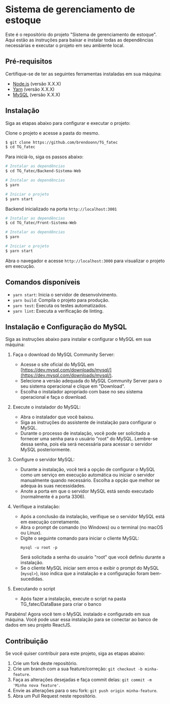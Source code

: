 # Sistema de gerenciamento de estoque

Este é o repositório do projeto "Sistema de gerenciamento de estoque". Aqui estão as instruções para baixar e instalar todas as dependências necessárias e executar o projeto em seu ambiente local.

## Pré-requisitos

Certifique-se de ter as seguintes ferramentas instaladas em sua máquina:

- [Node.js](https://nodejs.org) (versão X.X.X)
- [Yarn](https://yarnpkg.com) (versão X.X.X)
- [MySQL](https://www.mysql.com/) (versão X.X.X)


## Instalação

Siga as etapas abaixo para configurar e executar o projeto:

Clone o projeto e acesse a pasta do mesmo.

```bash
$ git clone https://github.com/brendoonn/TG_fatec 
$ cd TG_fatec
```

Para iniciá-lo, siga os passos abaixo:

```bash
# Instalar as dependências
$ cd TG_fatec/Backend-Sistema-Web

# Instalar as dependências
$ yarn

# Iniciar o projeto
$ yarn start
```
Backend inicializado na porta `http://localhost:3001`


```bash
# Instalar as dependências
$ cd TG_fatec/Front-Sistema-Web

# Instalar as dependências
$ yarn

# Iniciar o projeto
$ yarn start
```

Abra o navegador e acesse `http://localhost:3000` para visualizar o projeto em execução.

## Comandos disponíveis

- `yarn start`: Inicia o servidor de desenvolvimento.
- `yarn build`: Compila o projeto para produção.
- `yarn test`: Executa os testes automatizados.
- `yarn lint`: Executa a verificação de linting.

## Instalação e Configuração do MySQL

Siga as instruções abaixo para instalar e configurar o MySQL em sua máquina:

1. Faça o download do MySQL Community Server:
   - Acesse o site oficial do MySQL em [https://dev.mysql.com/downloads/mysql/](https://dev.mysql.com/downloads/mysql/).
   - Selecione a versão adequada do MySQL Community Server para o seu sistema operacional e clique em "Download".
   - Escolha o instalador apropriado com base no seu sistema operacional e faça o download.

2. Execute o instalador do MySQL:
   - Abra o instalador que você baixou.
   - Siga as instruções do assistente de instalação para configurar o MySQL.
   - Durante o processo de instalação, você pode ser solicitado a fornecer uma senha para o usuário "root" do MySQL. Lembre-se dessa senha, pois ela será necessária para acessar o servidor MySQL posteriormente.

3. Configure o servidor MySQL:
   - Durante a instalação, você terá a opção de configurar o MySQL como um serviço em execução automática ou iniciar o servidor manualmente quando necessário. Escolha a opção que melhor se adequa às suas necessidades.
   - Anote a porta em que o servidor MySQL está sendo executado (normalmente é a porta 3306).

4. Verifique a instalação:
   - Após a conclusão da instalação, verifique se o servidor MySQL está em execução corretamente.
   - Abra o prompt de comando (no Windows) ou o terminal (no macOS ou Linux).
   - Digite o seguinte comando para iniciar o cliente MySQL:
     ```shell
     mysql -u root -p
     ```
     Será solicitada a senha do usuário "root" que você definiu durante a instalação.
   - Se o cliente MySQL iniciar sem erros e exibir o prompt do MySQL (`mysql>`), isso indica que a instalação e a configuração foram bem-sucedidas.
5. Executando o script
   - Após fazer a instalação, execute o script na pasta TG_fatec/DataBase para criar o banco


Parabéns! Agora você tem o MySQL instalado e configurado em sua máquina. Você pode usar essa instalação para se conectar ao banco de dados em seu projeto ReactJS.

## Contribuição

Se você quiser contribuir para este projeto, siga as etapas abaixo:

1. Crie um fork deste repositório.
2. Crie um branch com a sua feature/correção: `git checkout -b minha-feature`.
3. Faça as alterações desejadas e faça commit delas: `git commit -m 'Minha nova feature'`.
4. Envie as alterações para o seu fork: `git push origin minha-feature`.
5. Abra um Pull Request neste repositório.
